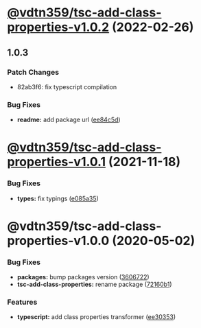 # [@vdtn359/tsc-add-class-properties-v1.0.2](https://github.com/vdtn359/vdtn359-os/compare/@vdtn359/tsc-add-class-properties-v1.0.1...@vdtn359/tsc-add-class-properties-v1.0.2) (2022-02-26)

## 1.0.3

### Patch Changes

-   82ab3f6: fix typescript compilation

### Bug Fixes

-   **readme:** add package url ([ee84c5d](https://github.com/vdtn359/vdtn359-os/commit/ee84c5d486c4961277aca4b56c8f38ac63f0c349))

# [@vdtn359/tsc-add-class-properties-v1.0.1](https://github.com/vdtn359/vdtn359-os/compare/@vdtn359/tsc-add-class-properties-v1.0.0...@vdtn359/tsc-add-class-properties-v1.0.1) (2021-11-18)

### Bug Fixes

-   **types:** fix typings ([e085a35](https://github.com/vdtn359/vdtn359-os/commit/e085a356f756b2de9a5f6fcc15159958c57f1a7f))

# @vdtn359/tsc-add-class-properties-v1.0.0 (2020-05-02)

### Bug Fixes

-   **packages:** bump packages version ([3606722](https://github.com/vdtn359/vdtn359-os/commit/360672201c911559ca0b9d6a16d7be7b543c4782))
-   **tsc-add-class-properties:** rename package ([72160b1](https://github.com/vdtn359/vdtn359-os/commit/72160b1f0d222ff809eaadd092ae3d3305503bad))

### Features

-   **typescript:** add class properties transformer ([ee30353](https://github.com/vdtn359/vdtn359-os/commit/ee30353587fcbc56d0a353eff6ebdcec57b49886))
